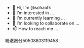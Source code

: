 - 👋 Hi, I’m @sohaotk
- 👀 I’m interested in ...
- 🌱 I’m currently learning ...
- 💞️ I’m looking to collaborate on ...
- 📫 How to reach me ...

<!---
sohaotk/sohaotk is a ✨ special ✨ repository because its `README.md` (this file) appears on your GitHub profile.
You can click the Preview link to take a look at your changes.
--->粉嫩嫩分50508803119458
